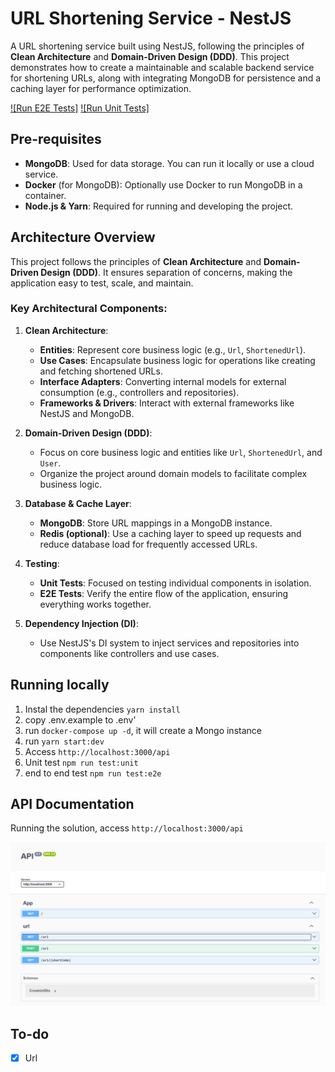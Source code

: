 # URL Shortening Service - NestJS

A URL shortening service built using NestJS, following the principles of **Clean Architecture** and **Domain-Driven Design (DDD)**. This project demonstrates how to create a maintainable and scalable backend service for shortening URLs, along with integrating MongoDB for persistence and a caching layer for performance optimization.

[![Run E2E Tests]](https://github.com/chJasser/shortening-task/actions/workflows/run-e2e-tests.yml)
[![Run Unit Tests]](https://github.com/chJasser/shortening-task/actions/workflows/run-unit-tests.yml)

## Pre-requisites

- **MongoDB**: Used for data storage. You can run it locally or use a cloud service.
- **Docker** (for MongoDB): Optionally use Docker to run MongoDB in a container.
- **Node.js & Yarn**: Required for running and developing the project.

## Architecture Overview

This project follows the principles of **Clean Architecture** and **Domain-Driven Design (DDD)**. It ensures separation of concerns, making the application easy to test, scale, and maintain.

### Key Architectural Components:
1. **Clean Architecture**:
   - **Entities**: Represent core business logic (e.g., `Url`, `ShortenedUrl`).
   - **Use Cases**: Encapsulate business logic for operations like creating and fetching shortened URLs.
   - **Interface Adapters**: Converting internal models for external consumption (e.g., controllers and repositories).
   - **Frameworks & Drivers**: Interact with external frameworks like NestJS and MongoDB.

2. **Domain-Driven Design (DDD)**:
   - Focus on core business logic and entities like `Url`, `ShortenedUrl`, and `User`.
   - Organize the project around domain models to facilitate complex business logic.

3. **Database & Cache Layer**:
   - **MongoDB**: Store URL mappings in a MongoDB instance.
   - **Redis (optional)**: Use a caching layer to speed up requests and reduce database load for frequently accessed URLs.

4. **Testing**:
   - **Unit Tests**: Focused on testing individual components in isolation.
   - **E2E Tests**: Verify the entire flow of the application, ensuring everything works together.

5. **Dependency Injection (DI)**:
   - Use NestJS's DI system to inject services and repositories into components like controllers and use cases.


## Running locally

1. Instal the dependencies `yarn install`
2. copy .env.example to .env'
3. run `docker-compose up -d`, it will create a Mongo instance
4. run `yarn start:dev`
5. Access `http://localhost:3000/api`
5. Unit test `npm run test:unit`
5. end to end test `npm run test:e2e`


## API Documentation

Running the solution, access `http://localhost:3000/api`

![Preview](https://github.com/chJasser/shortening-task/blob/main/nestjs-shortening/assets/swagger.png)

## To-do

- [x] Url

